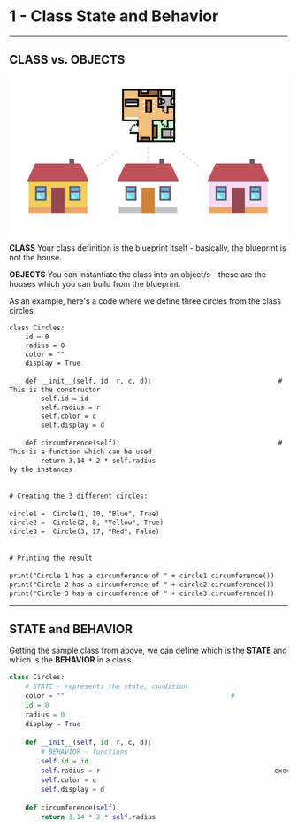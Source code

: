
# 1 - Class State and Behavior #
____________________________________________________________

<!-- 2021-01-04 04:26:12 -->

## CLASS vs. OBJECTS ##

<p align=center>
    <img src="../Images/class-objects.png">
</p>

**CLASS** 
Your class definition is the blueprint itself - basically, the blueprint is not the house.

**OBJECTS**
You can instantiate the class into an object/s - these are the houses which you can build from the blueprint.

As an example, here's a code where we define three circles from the class circles

    class Circles:
        id = 0                                                      
        radius = 0
        color = ""
        display = True 

        def __init__(self, id, r, c, d):                                # This is the constructor
            self.id = id 
            self.radius = r 
            self.color = c 
            self.display = d 
        
        def circumference(self):                                        # This is a function which can be used
            return 3.14 * 2 * self.radius                                 by the instances


    # Creating the 3 different circles:

    circle1 =  Circle(1, 10, "Blue", True)
    circle2 =  Circle(2, 8, "Yellow", True)
    circle3 =  Circle(3, 17, "Red", False)


    # Printing the result

    print("Circle 1 has a circumference of " + circle1.circumference())
    print("Circle 2 has a circumference of " + circle2.circumference())
    print("Circle 3 has a circumference of " + circle3.circumference())
______________________________________________________________

## STATE and BEHAVIOR ##

Getting the sample class from above, we can define which is the **STATE** and which is the **BEHAVIOR** in a class

```python
class Circles:
    # STATE - represents the state, condition
    color = ""                                          # 
    id = 0                                                                                
    radius = 0                                          
    display = True 

    def __init__(self, id, r, c, d):                               
        # BEHAVIOR - functions
        self.id = id                                    
        self.radius = r                                            executed.
        self.color = c 
        self.display = d 
    
    def circumference(self):                                        
        return 3.14 * 2 * self.radius               
```